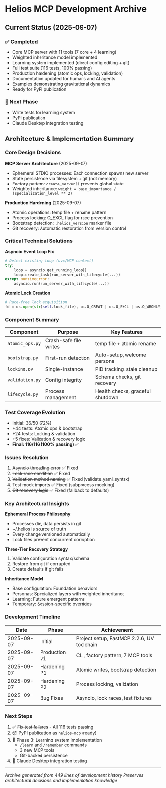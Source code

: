 # Helios MCP Development Archive

## Current Status (2025-09-07)

### ✅ Completed
- Core MCP server with 11 tools (7 core + 4 learning)
- Weighted inheritance model implemented
- Learning system implemented (direct config editing + git)
- Full test suite (116 tests, 100% passing)
- Production hardening (atomic ops, locking, validation)
- Documentation updated for humans and AI agents
- Examples demonstrating gravitational dynamics
- Ready for PyPI publication

### 🚧 Next Phase
- Write tests for learning system
- PyPI publication
- Claude Desktop integration testing

## Architecture & Implementation Summary

### Core Design Decisions

**MCP Server Architecture** (2025-09-07)
- Ephemeral STDIO processes: Each connection spawns new server
- State persistence via filesystem + git (not memory)
- Factory pattern: `create_server()` prevents global state
- Weighted inheritance: `weight = base_importance / (specialization_level ** 2)`

**Production Hardening** (2025-09-07)
- Atomic operations: temp file + rename pattern
- Process locking: O_EXCL flag for race prevention
- Bootstrap detection: `.helios_version` marker file
- Git recovery: Automatic restoration from version control

### Critical Technical Solutions

**Asyncio Event Loop Fix**
```python
# Detect existing loop (uvx/MCP context)
try:
    loop = asyncio.get_running_loop()
    loop.create_task(run_server_with_lifecycle(...))
except RuntimeError:
    asyncio.run(run_server_with_lifecycle(...))
```

**Atomic Lock Creation**
```python
# Race-free lock acquisition
fd = os.open(str(self.lock_file), os.O_CREAT | os.O_EXCL | os.O_WRONLY)
```

### Component Summary

| Component | Purpose | Key Features |
|-----------|---------|--------------|
| `atomic_ops.py` | Crash-safe file writes | temp file + atomic rename |
| `bootstrap.py` | First-run detection | Auto-setup, welcome persona |
| `locking.py` | Single-instance | PID tracking, stale cleanup |
| `validation.py` | Config integrity | Schema checks, git recovery |
| `lifecycle.py` | Process management | Health checks, graceful shutdown |

### Test Coverage Evolution
- Initial: 36/50 (72%)
- +44 tests: Atomic ops & bootstrap
- +24 tests: Locking & validation
- +5 fixes: Validation & recovery logic
- **Final: 116/116 (100% passing)** ✅

### Issues Resolution
1. ~~Asyncio threading error~~ ✅ Fixed
2. ~~Lock race condition~~ ✅ Fixed
3. ~~Validation method naming~~ ✅ Fixed (validate_yaml_syntax)
4. ~~Test mock imports~~ ✅ Fixed (subprocess mocking)
5. ~~Git recovery logic~~ ✅ Fixed (fallback to defaults)

### Key Architectural Insights

**Ephemeral Process Philosophy**
- Processes die, data persists in git
- ~/.helios is source of truth
- Every change versioned automatically
- Lock files prevent concurrent corruption

**Three-Tier Recovery Strategy**
1. Validate configuration syntax/schema
2. Restore from git if corrupted
3. Create defaults if git fails

**Inheritance Model**
- Base configuration: Foundation behaviors
- Personas: Specialized layers with weighted inheritance
- Learning: Future emergent patterns
- Temporary: Session-specific overrides

### Development Timeline

| Date | Phase | Achievement |
|------|-------|-------------|
| 2025-09-07 | Initial | Project setup, FastMCP 2.2.6, UV toolchain |
| 2025-09-07 | Production v1 | CLI, factory pattern, 7 MCP tools |
| 2025-09-07 | Hardening P1 | Atomic writes, bootstrap detection |
| 2025-09-07 | Hardening P2 | Process locking, validation |
| 2025-09-07 | Bug Fixes | Asyncio, lock races, test fixtures |

### Next Steps
1. ✅ ~~Fix test failures~~ - All 116 tests passing
2. 📦 PyPI publication as `helios-mcp` (ready)
3. 🚧 Phase 3: Learning system implementation
   - `/learn` and `/remember` commands
   - 3 new MCP tools
   - Git-backed persistence
4. 🔬 Claude Desktop integration testing

---
*Archive generated from 449 lines of development history*
*Preserves architectural decisions and implementation knowledge*